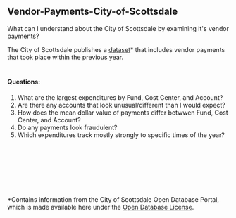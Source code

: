 ## Vendor-Payments-City-of-Scottsdale
What can I understand about the City of Scottsdale by examining it's vendor payments?

The City of Scottsdale publishes a [dataset](http://data.scottsdaleaz.gov/dataset/vendor-payments)* that includes vendor payments that took place within the previous year.
#


#### Questions:
1.  What are the largest expenditures by Fund, Cost Center, and Account?
2.  Are there any accounts that look unusual/different than I would expect?
3.  How does the mean dollar value of payments differ betwwen Fund, Cost Center, and Account?
4.  Do any payments look fraudulent?
5.  Which expenditures track mostly strongly to specific times of the year?
<br/>
<br/>
<br/>
<br/>
<br/>
<br/>

*Contains information from the City of Scottsdale Open Database Portal, which is made available here under the [Open Database License](http://www.scottsdaleaz.gov/AssetFactory.aspx?did=69351).

